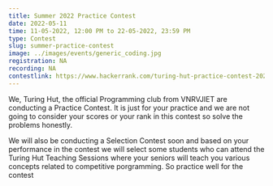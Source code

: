 ```yaml
---
title: Summer 2022 Practice Contest
date: 2022-05-11
time: 11-05-2022, 12:00 PM to 22-05-2022, 23:59 PM
type: Contest
slug: summer-practice-contest
image: ../images/events/generic_coding.jpg
registration: NA
recording: NA
contestlink: https://www.hackerrank.com/turing-hut-practice-contest-2025
---
```


We, Turing Hut, the official Programming club from VNRVJIET are conducting a Practice Contest. It is just for your practice and we are not going to consider your scores or your rank in this contest so solve the problems honestly. 

We will also be conducting a Selection Contest soon and based on your performance in the contest we will select some students who can attend the Turing Hut Teaching Sessions where your seniors will teach you various concepts related to competitive porgramming. So practice well for the contest

